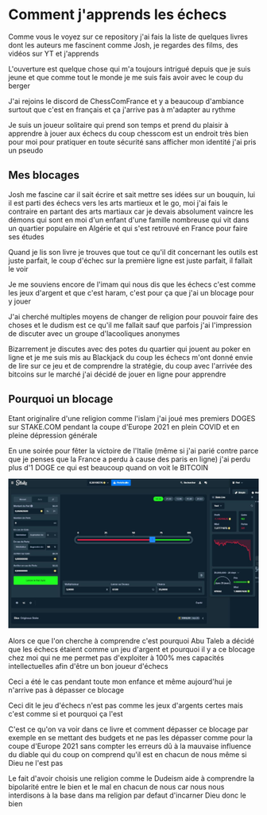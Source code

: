 # Comment j'apprends les échecs

Comme vous le voyez sur ce repository j'ai fais la liste de quelques livres dont les auteurs me fascinent comme Josh, je regardes des films, des vidéos sur YT et j'apprends

L'ouverture est quelque chose qui m'a toujours intrigué depuis que je suis jeune et que comme tout le monde je me suis fais avoir avec le coup du berger

J'ai rejoins le discord de ChessComFrance et y a beaucoup d'ambiance surtout que c'est en français et ça j'arrive pas à m'adapter au rythme

Je suis un joueur solitaire qui prend son temps et prend du plaisir à apprendre à jouer aux échecs du coup chesscom est un endroit très bien pour moi pour pratiquer en toute sécurité sans afficher mon identité j'ai pris un pseudo 

## Mes blocages

Josh me fascine car il sait écrire et sait mettre ses idées sur un bouquin, lui il est parti des échecs vers les arts martieux et le go, moi j'ai fais le contraire en partant des arts martiaux car je devais absolument vaincre les démons qui sont en moi d'un enfant d'une famille nombreuse qui vit dans un quartier populaire en Algérie et qui s'est retrouvé en France pour faire ses études

Quand je lis son livre je trouves que tout ce qu'il dit concernant les outils est juste parfait, le coup d'échec sur la première ligne est juste parfait, il fallait le voir

Je me souviens encore de l'imam qui nous dis que les échecs c'est comme les jeux d'argent et que c'est haram, c'est pour ça que j'ai un blocage pour y jouer

J'ai cherché multiples moyens de changer de religion pour pouvoir faire des choses et le dudism est ce qu'il me fallait sauf que parfois j'ai l'impression de discuter avec un groupe d'lacooliques anonymes

Bizarrement je discutes avec des potes du quartier qui jouent au poker en ligne et je me suis mis au Blackjack du coup les échecs m'ont donné envie de lire sur ce jeu et de comprendre la stratégie, du coup avec l'arrivée des bitcoins sur le marché j'ai décidé de jouer en ligne pour apprendre

## Pourquoi un blocage

Etant originalire d'une religion comme l'islam j'ai joué mes premiers DOGES sur STAKE.COM pendant la coupe d'Europe 2021 en plein COVID et en pleine dépression générale

En une soirée pour fêter la victoire de l'Italie (même si j'ai parié contre parce que je penses que la France a perdu à cause des paris en ligne) j'ai perdu plus d'1 DOGE ce qui est beaucoup quand on voit le BITCOIN

![](pertes.jpg)

Alors ce que l'on cherche à comprendre c'est pourquoi Abu Taleb a décidé que les échecs étaient comme un jeu d'argent et pourquoi il y a ce blocage chez moi qui ne me permet pas d'exploiter à 100% mes capacités intellectuelles afin d'être un bon joueur d'échecs

Ceci a été le cas pendant toute mon enfance et même aujourd'hui je n'arrive pas à dépasser ce blocage

Ceci dit le jeu d'échecs n'est pas comme les jeux d'argents certes mais c'est comme si et pourquoi ça l'est 

C'est ce qu'on va voir dans ce livre et comment dépasser ce blocage par exemple en se mettant des budgets et ne pas les dépasser comme pour la coupe d'Europe 2021 sans compter les erreurs dû à la mauvaise influence du diable qui du coup on comprend qu'il est en chacun de nous même si Dieu ne l'est pas

Le fait d'avoir choisis une religion comme le Dudeism aide à comprendre la bipolarité entre le bien et le mal en chacun de nous car nous nous interdisons à la base dans ma religion par defaut d'incarner Dieu donc le bien
